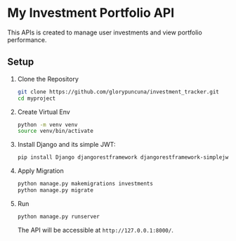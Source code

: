 # My Investment Portfolio API

This APIs is created to manage user investments and view portfolio performance.

## Setup

1. Clone the Repository
    ```bash
    git clone https://github.com/glorypuncuna/investment_tracker.git
    cd myproject
    ```
2.  Create Virtual Env
    ```bash
    python -m venv venv
    source venv/bin/activate
    ```
3.  Install Django and its simple JWT:
    ```bash
    pip install Django djangorestframework djangorestframework-simplejwt django-filter
    ```
4.  Apply Migration
    ```bash
    python manage.py makemigrations investments
    python manage.py migrate
    ```
6.  Run
    ```bash
    python manage.py runserver
    ```
    The API will be accessible at `http://127.0.0.1:8000/`.
